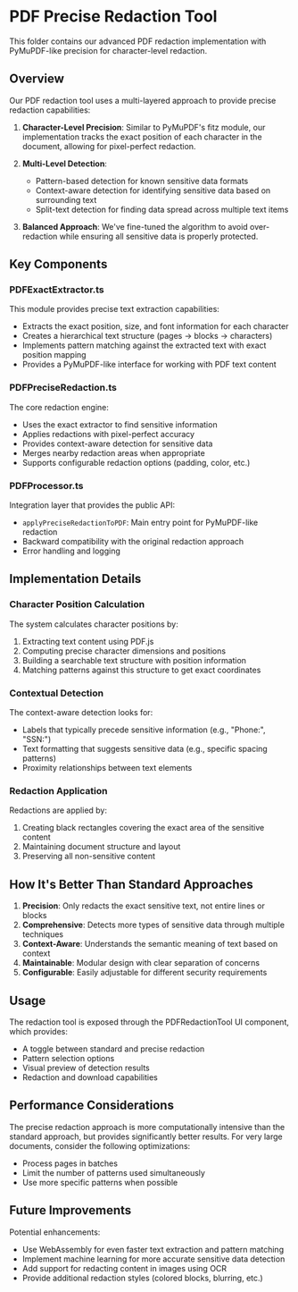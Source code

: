 # PDF Precise Redaction Tool

This folder contains our advanced PDF redaction implementation with PyMuPDF-like precision for character-level redaction.

## Overview

Our PDF redaction tool uses a multi-layered approach to provide precise redaction capabilities:

1. **Character-Level Precision**: Similar to PyMuPDF's fitz module, our implementation tracks the exact position of each character in the document, allowing for pixel-perfect redaction.

2. **Multi-Level Detection**: 
   - Pattern-based detection for known sensitive data formats
   - Context-aware detection for identifying sensitive data based on surrounding text
   - Split-text detection for finding data spread across multiple text items

3. **Balanced Approach**: We've fine-tuned the algorithm to avoid over-redaction while ensuring all sensitive data is properly protected.

## Key Components

### PDFExactExtractor.ts

This module provides precise text extraction capabilities:

- Extracts the exact position, size, and font information for each character
- Creates a hierarchical text structure (pages → blocks → characters)
- Implements pattern matching against the extracted text with exact position mapping
- Provides a PyMuPDF-like interface for working with PDF text content

### PDFPreciseRedaction.ts

The core redaction engine:

- Uses the exact extractor to find sensitive information
- Applies redactions with pixel-perfect accuracy
- Provides context-aware detection for sensitive data
- Merges nearby redaction areas when appropriate
- Supports configurable redaction options (padding, color, etc.)

### PDFProcessor.ts

Integration layer that provides the public API:

- `applyPreciseRedactionToPDF`: Main entry point for PyMuPDF-like redaction
- Backward compatibility with the original redaction approach
- Error handling and logging

## Implementation Details

### Character Position Calculation

The system calculates character positions by:

1. Extracting text content using PDF.js
2. Computing precise character dimensions and positions
3. Building a searchable text structure with position information
4. Matching patterns against this structure to get exact coordinates

### Contextual Detection

The context-aware detection looks for:

- Labels that typically precede sensitive information (e.g., "Phone:", "SSN:")
- Text formatting that suggests sensitive data (e.g., specific spacing patterns)
- Proximity relationships between text elements

### Redaction Application

Redactions are applied by:

1. Creating black rectangles covering the exact area of the sensitive content
2. Maintaining document structure and layout
3. Preserving all non-sensitive content

## How It's Better Than Standard Approaches

1. **Precision**: Only redacts the exact sensitive text, not entire lines or blocks
2. **Comprehensive**: Detects more types of sensitive data through multiple techniques
3. **Context-Aware**: Understands the semantic meaning of text based on context
4. **Maintainable**: Modular design with clear separation of concerns
5. **Configurable**: Easily adjustable for different security requirements

## Usage

The redaction tool is exposed through the PDFRedactionTool UI component, which provides:

- A toggle between standard and precise redaction
- Pattern selection options
- Visual preview of detection results
- Redaction and download capabilities

## Performance Considerations

The precise redaction approach is more computationally intensive than the standard approach, but provides significantly better results. For very large documents, consider the following optimizations:

- Process pages in batches
- Limit the number of patterns used simultaneously
- Use more specific patterns when possible

## Future Improvements

Potential enhancements:

- Use WebAssembly for even faster text extraction and pattern matching
- Implement machine learning for more accurate sensitive data detection
- Add support for redacting content in images using OCR
- Provide additional redaction styles (colored blocks, blurring, etc.) 